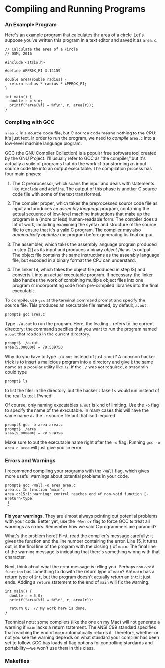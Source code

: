 # Compiling and Running Programs

### An Example Program

Here's an example program that calculates the area of a circle. Let's suppose you've written this program in a text
editor and saved it as `area.c`.

```
// Calculate the area of a circle
// DSM, 2016

#include <stdio.h>

#define APPROX_PI 3.14159

double area(double radius) {
  return radius * radius * APPROX_PI;
}

int main() {
  double r = 5.0;
  printf("area(%f) = %f\n", r, area(r));
}
```

### Compiling with GCC

`area.c` is a source code file, but C source code means nothing to the CPU: it's just text. In order to run the program, we need to 
*compile* `area.c` into a low-level machine language program.

GCC (the GNU Compiler Collection) is a popular free software tool created by the GNU Project. I'll usually refer to GCC as "the 
compiler," but it's actually a suite of programs that do the work of transforming an input source code file into an output executable.
The compilation process has four main phases:

  1. The C preprocessor, which scans the input and deals with statements like `#include` and `#define`. The output of this phase is
     another C source code file with some of the text transformed.

  2. The compiler proper, which takes the preprocessed source code file as input and produces an *assembly language* program,
     containing the actual sequence of low-level machine instructions that make up the program in a (more or less) human-readable form. The compiler does a lot of work, including examining the syntax and structure of the source file to ensure that it's a valid C
     program. The compiler may also *automatically optimize* the program before generating its final output.

  3. The assembler, which takes the assembly language program produced in step (2) as its input and produces a binary *object file* as
     its output. The object file contains the same instructions as the assembly language file, but encoded in a binary format the CPU
     can understand.

  4. The linker `ld`, which takes the object file produced in step (3) and converts it into an actual executable program. If necessary,
     the linker also handles the work of combining multiple object files into one program or incorporating code from pre-compiled
     libraries into the final executable.
  
To compile, use `gcc` at the terminal command prompt and specify the source file. This produces an executable file named, by default, `a.out`. 

```
prompt$ gcc area.c
```

Type `./a.out` to run the program. Here, the leading `.` refers to the current directory; the command specifies that you want to run the program named `a.out` that resides in the current directory.

```
prompt$ ./a.out
area(5.000000) = 78.539750
```

Why do you have to type `./a.out` instead of just `a.out`? A common hacker trick is to insert a malicious program into a directory and 
give it the same name as a popular utility like `ls`. If the `./` was not required, a sysadmin could type 

```
prompt$ ls
```

to list the files in the directory, but the hacker's fake `ls` would run instead of the real `ls` tool. Pwned!

Of course, only naming executables `a.out` is kind of limiting. Use the `-o` flag to specify the name of the executable. In many cases 
this will have the same name as the `.c` source file but that isn't required.

```
prompt$ gcc -o area area.c
prompt$ ./area
area(5.000000) = 78.539750
```

Make sure to put the executable name right after the `-o` flag. Running `gcc -o area.c area` will just give you an error.

### Errors and Warnings

I recommend compiling your programs with the `-Wall` flag, which gives more useful warnings about potential problems in your code.

```
prompt$ gcc -Wall -o area area.c
area.c: In function ‘main’:
area.c:15:1: warning: control reaches end of non-void function [-Wreturn-type]
 }
 ^
```

**Fix your warnings**. They are almost always pointing out potential problems with your code. Better yet, use the
`-Werror` flag to force GCC to treat all warnings as errors. Remember how we said C programmers are paranoid?

What's the problem here? First, read the compiler's message carefully: it gives the function and the line number containing the error.
Line 15, it turns out, is the final line of the program with the closing `}` of `main`. The final line of the warning message is
indicating that there's something wrong with that character.

Next, think about what the error message is telling you. Perhaps `non-void function` has something to do with the return type of 
`main`? Ah! `main` has a return type of `int`, but the program doesn't actually *return* an `int`: it just ends. Adding a `return` 
statement to the end of `main` will fix the warning.

```
int main() {
  double r = 5.0;
  printf("area(%f) = %f\n", r, area(r));
  
  return 0;  // My work here is done.
}
```

Technical note: some compilers (like the one on my Mac) will not generate a warning if `main` lacks a return statement. The 
ANSI C99 standard specifies that reaching the end of `main` automatically returns `0`. Therefore, whether or not you see the warning 
depends on what standard your compiler has been set to follow. GCC has loads of flag options for controlling standards and 
portability—we won't use them in this class.


### Makefiles


